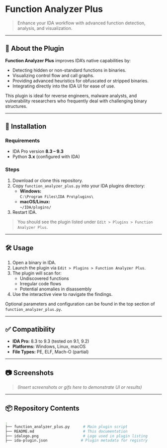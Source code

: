 # Function Analyzer Plus

> Enhance your IDA workflow with advanced function detection, analysis, and visualization.

---

## 🧩 About the Plugin

**Function Analyzer Plus** improves IDA’s native capabilities by:
- Detecting hidden or non-standard functions in binaries.
- Visualizing control flow and call graphs.
- Providing advanced heuristics for obfuscated or stripped binaries.
- Integrating directly into the IDA UI for ease of use.

This plugin is ideal for reverse engineers, malware analysts, and vulnerability researchers who frequently deal with challenging binary structures.

---

## 🚀 Installation

### Requirements
- IDA Pro version **8.3 – 9.3**
- Python **3.x** (configured with IDA)

### Steps
1. Download or clone this repository.
2. Copy `function_analyzer_plus.py` into your IDA plugins directory:
   - **Windows:**  
     `C:\Program Files\IDA Pro\plugins\`
   - **macOS/Linux:**  
     `~/IDA/plugins/`
3. Restart IDA.

> You should see the plugin listed under `Edit > Plugins > Function Analyzer Plus`.

---

## 🛠️ Usage

1. Open a binary in IDA.
2. Launch the plugin via `Edit > Plugins > Function Analyzer Plus`.
3. The plugin will scan for:
   - Undiscovered functions
   - Irregular code flows
   - Potential anomalies in disassembly
4. Use the interactive view to navigate the findings.

Optional parameters and configuration can be found in the top section of `function_analyzer_plus.py`.

---

## ✅ Compatibility

- **IDA Pro:** 8.3 to 9.3 (tested on 9.1, 9.2)
- **Platforms:** Windows, Linux, macOS
- **File Types:** PE, ELF, Mach-O (partial)

---

## 📷 Screenshots

> *(Insert screenshots or gifs here to demonstrate UI or results)*

---

## 📦 Repository Contents

```bash
.
├── function_analyzer_plus.py      # Main plugin script
├── README.md                      # This documentation
├── idalogo.png                    # Logo used in plugin listing
├── ida-plugin.json               # Plugin metadata for registry
